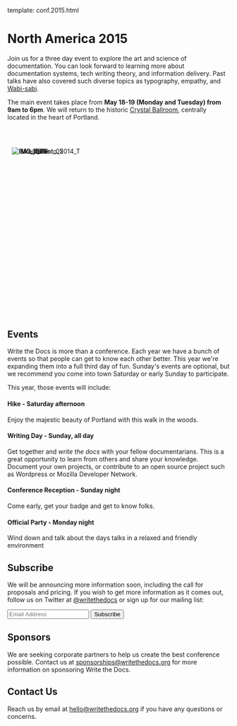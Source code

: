 template: conf.2015.html

<style>
#slideshow { 
    margin: 50px 0 400px; 
    position: relative; 
    width: 100%; 
    padding: 10px; 
}

#slideshow > div { 
    position: absolute; 
    top: 10px; 
    left: 10px; 
    right: 10px; 
    bottom: 10px; 
}
</style>

<script>
$("#slideshow > div:gt(0)").hide();

setInterval(function() { 
  $('#slideshow > div:first')
    .fadeOut(1000)
    .next()
    .fadeIn(1000)
    .end()
    .appendTo('#slideshow');
},  3000);
</script>


# North America 2015

Join us for a three day event to explore the art and science of documentation.
You can look forward to learning more about documentation systems, tech writing theory, and information delivery.
Past talks have also covered such diverse topics as typography, empathy, and [Wabi-sabi][wabisabi].

The main event takes place from **May 18-19 (Monday and Tuesday) from 9am to 6pm**.
We will return to the historic [Crystal Ballroom][crystal-ballroom],
centrally located in the heart of Portland.

[crystal-ballroom]: http://www.mcmenamins.com/CrystalBallroom
[wabisabi]: http://en.wikipedia.org/wiki/Wabi-sabi


<div class="row">
<div class="col-md-10 col-md-offset-1">

<div id="slideshow">
	<div>
		<img src="https://farm8.staticflickr.com/7437/14175146165_f6d22c5c3b_c.jpg" class="img-responsive"  alt="IMG_1479">	
	</div>
   <div>
		<img src="https://farm8.staticflickr.com/7443/14198154853_0cddd983b6_c.jpg" class="img-responsive"  alt="IMG_1603"> 
	</div>
   <div>
		<img src="https://farm6.staticflickr.com/5527/14175399982_b13b415443_c.jpg" class="img-responsive"  alt="IMG_2538">
	</div>
   <div>
		<img src="https://farm8.staticflickr.com/7329/14171854031_08d26084d1_c.jpg" class="img-responsive"  alt="Group_Photo_2014_T">
	</div>
   <div>
		<img src="https://farm8.staticflickr.com/7359/14171848131_734e95d87d_c.jpg" class="img-responsive"  alt="Hike_Forest_05">
	</div>
   <div>
		<img src="https://farm8.staticflickr.com/7369/13991334230_27e72622c2_c.jpg" class="img-responsive"  alt="IMG_1833">
	</div>
</div>
</div>
</div>

## Events

Write the Docs is more than a conference.
Each year we have a bunch of events so that people can get to know each other better.
This year we're expanding them into a full third day of fun.
Sunday's events are optional, but we recommend you come into town Saturday or early Sunday to participate.

This year, those events will include:

#### Hike - Saturday afternoon
Enjoy the majestic beauty of Portland with this walk in the woods.

#### Writing Day - Sunday, all day
Get together and *write the docs* with your fellow documentarians.  This is a
great opportunity to learn from others and share your knowledge.  Document your
own projects, or contribute to an open source project such as Wordpress or
Mozilla Developer Network.

#### Conference Reception - Sunday night
Come early, get your badge and get to know folks.

#### Official Party - Monday night
Wind down and talk about the days talks in a relaxed and friendly environment

## Subscribe

We will be announcing more information soon, including the call for proposals
and pricing.
If you wish to get more information as it comes out, follow us on Twitter at [@writethedocs][twitter] or sign up for our mailing list:

<div id="mc_embed_signup">
<form action="http://writethedocs.us6.list-manage.com/subscribe/post?u=94377ea46d8b176a11a325d03&amp;id=dcf0ed349b" method="post" id="mc-embedded-subscribe-form" name="mc-embedded-subscribe-form" class="validate" target="_blank" novalidate="">
<div class="mc-field-group input-append">
<input placeholder="Email Address" value="" name="EMAIL" class="required email" id="mce-EMAIL" type="email">
<input value="Subscribe" name="subscribe" id="mc-embedded-subscribe" class="btn" type="submit">
</div>
<div id="mce-responses" class="clear">
<div class="response" id="mce-error-response" style="display:none"></div>
<div class="response" id="mce-success-response" style="display:none"></div>
</div>
</form>
</div>

[twitter]: https://twitter.com/writethedocs
[mailing-list]: http://eepurl.com/I37rP

## Sponsors

We are seeking corporate partners to help us create the best conference possible.
Contact us at [sponsorships@writethedocs.org](sponsorships) for more information on sponsoring Write the Docs.

## Contact Us

Reach us by email at [hello@writethedocs.org][email-us] if you have any questions or concerns.

[email-us]: mailto:hello@writethedocs.org
[sponsorships]: sponsorships@writethedocs.org
